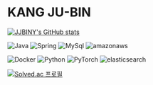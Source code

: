 # KANG JU-BIN
[![JJBINY's GitHub stats](https://github-readme-stats.vercel.app/api?username=JJBINY&show_icons=true&theme=dracula)](https://github.com/anuraghazra/github-readme-stats)

![Java](https://img.shields.io/badge/Java-007396.svg?&style=for-the-badge&logo=Java&logoColor=white)
![Spring](https://img.shields.io/badge/Spring-6DB33F.svg?&style=for-the-badge&logo=Spring&logoColor=white)
![MySql](https://img.shields.io/badge/MySql-4479A1.svg?&style=for-the-badge&logo=MySql&logoColor=white)
![amazonaws](https://img.shields.io/badge/amazonaws-232F3E.svg?&style=for-the-badge&logo=amazonaws&logoColor=white)

![Docker](https://img.shields.io/badge/Docker-2496ED.svg?&style=for-the-badge&logo=Docker&logoColor=white)
![Python](https://img.shields.io/badge/Python-3776AB.svg?&style=for-the-badge&logo=Python&logoColor=white)
![PyTorch](https://img.shields.io/badge/PyTorch-EE4C2C.svg?&style=for-the-badge&logo=PyTorch&logoColor=white)
![elasticsearch](https://img.shields.io/badge/elasticsearch-005571.svg?&style=for-the-badge&logo=elasticsearch&logoColor=white)

[![Solved.ac
프로필](http://mazassumnida.wtf/api/generate_badge?boj=sisoya)](https://solved.ac/sisoya)
